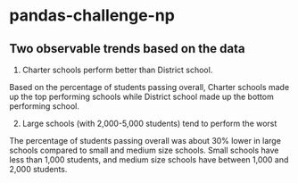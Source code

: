 # pandas-challenge-np

## Two observable trends based on the data

1. Charter schools perform better than District school.

Based on the percentage of students passing overall, Charter schools made up the top performing schools while District school made up the bottom performing school.

2. Large schools (with 2,000-5,000 students) tend to perform the worst

The percentage of students passing overall was about 30% lower in large schools compared to small and medium size schools. Small schools have less than 1,000 students, and medium size schools have between 1,000 and 2,000 students.